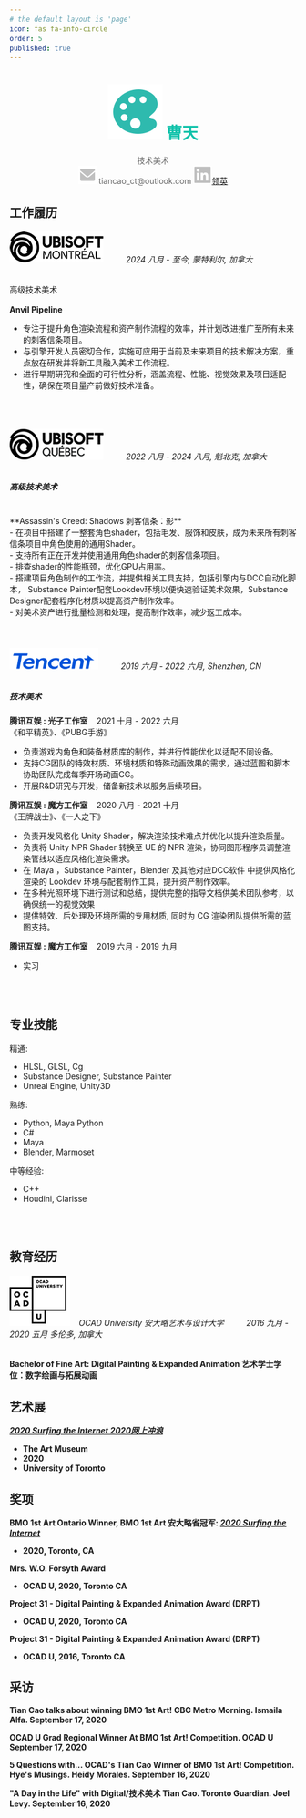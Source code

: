 ```yaml
---
# the default layout is 'page'
icon: fas fa-info-circle
order: 5
published: true
---
```


<!-- > Add Markdown syntax content to file `_tabs/about.md`{: .filepath } and it will show up on this page.
{: .prompt-tip } -->
# <center><img src="/images/color-palette.svg" ><span style="color: #0fc2aa"> 曹天 </span></center>
<center><span style="color: #666666"> 技术美术</span></center>
<center><img src="/images/email-fill.svg"><span style="color: #666666"> tiancao_ct@outlook.com <img src="/images/linkedin.svg"><a href="https://www.linkedin.com/in/tian-cao-281096135/">领英</a> </span></center>


## 工作履历


###### <img src = "/images/Ubisoft_Montreal_Logo.png"> &nbsp;&nbsp;&nbsp;&nbsp;&nbsp;&nbsp;&nbsp;&nbsp;   2024 八月 - 至今, 蒙特利尔, 加拿大

高级技术美术 <br/>
<br/>
**Anvil Pipeline**
- 专注于提升角色渲染流程和资产制作流程的效率，并计划改进推广至所有未来的刺客信条项目。
- 与引擎开发人员密切合作，实施可应用于当前及未来项目的技术解决方案，重点放在研发并将新工具融入美术工作流程。
- 进行早期研究和全面的可行性分析，涵盖流程、性能、视觉效果及项目适配性，确保在项目量产前做好技术准备。
<br/>
<br/>


###### <img src = "/images/Ubisoft_Quebec_Logo.png"> &nbsp;&nbsp;&nbsp;&nbsp;&nbsp;&nbsp;&nbsp;&nbsp;    2022 八月 - 2024 八月, 魁北克, 加拿大

##### 高级技术美术 <br/>
<br/>
**Assassin's Creed: Shadows 刺客信条：影** <br/>
- 在项目中搭建了一整套角色shader，包括毛发、服饰和皮肤，成为未来所有刺客信条项目中角色使用的通用Shader。<br>
- 支持所有正在开发并使用通用角色shader的刺客信条项目。<br>
- 排查shader的性能瓶颈，优化GPU占用率。<br>
- 搭建项目角色制作的工作流，并提供相关工具支持，包括引擎内与DCC自动化脚本，
    Substance Painter配套Lookdev环境以便快速验证美术效果，Substance Designer配套程序化材质以提高资产制作效率。<br>
- 对美术资产进行批量检测和处理，提高制作效率，减少返工成本。<br>
                
<br/>
<br/>

###### <img src = "/images/03_Tencent_English logo.png"> &nbsp;&nbsp;&nbsp;&nbsp;&nbsp;&nbsp;&nbsp;&nbsp;  2019 六月 - 2022 六月, Shenzhen, CN

##### 技术美术 <br/> 

**腾讯互娱 : 光子工作室** &nbsp;&nbsp; 2021 十月 - 2022 六月<br/> 
《和平精英》、《PUBG手游》<br/> 
- 负责游戏内角色和装备材质库的制作，并进行性能优化以适配不同设备。
- 支持CG团队的特效材质、环境材质和特殊动画效果的需求，通过蓝图和脚本协助团队完成每季开场动画CG。
- 开展R&D研究与开发，储备新技术以服务后续项目。


**腾讯互娱 : 魔方工作室** &nbsp;&nbsp; 2020 八月 - 2021 十月<br/> 
《王牌战士》、《一人之下》<br/> 

- 负责开发风格化 Unity Shader，解决渲染技术难点并优化以提升渲染质量。
- 负责将 Unity NPR Shader 转换至 UE 的 NPR 渲染，协同图形程序员调整渲染管线以适应风格化渲染需求。
- 在 Maya ，Substance Painter，Blender 及其他对应DCC软件 中提供风格化渲染的 Lookdev 环境与配套制作工具，提升资产制作效率。
- 在多种光照环境下进行测试和总结，提供完整的指导文档供美术团队参考，以确保统一的视觉效果
- 提供特效、后处理及环境所需的专用材质, 同时为 CG 渲染团队提供所需的蓝图支持。

**腾讯互娱 : 魔方工作室** &nbsp;&nbsp; 2019 六月 - 2019 九月
- 实习

<br/>
<br/>

## 专业技能

精通:
- HLSL, GLSL, Cg<br>
- Substance Designer, Substance Painter<br>
- Unreal Engine, Unity3D <br>

熟练:
- Python, Maya Python<br>
- C#<br>
- Maya <br>
- Blender, Marmoset<br>

中等经验:
- C++<br>
- Houdini, Clarisse<br>

<br/>
<br/>

## 教育经历

###### <img src = "/images/OCAD_University_Logo.png"> &nbsp;&nbsp; OCAD University 安大略艺术与设计大学 &nbsp;&nbsp;&nbsp;&nbsp;&nbsp;&nbsp;&nbsp;&nbsp; 2016 九月 - 2020 五月  多伦多, 加拿大
**Bachelor of Fine Art: Digital Painting & Expanded Animation 艺术学士学位：数字绘画与拓展动画**

## 艺术展

<b><i><a href="https://caoaurora.wixsite.com/surfingtheinternet">2020 Surfing the Internet 2020网上冲浪</a></i>
- The Art Museum 
- 2020
- University of Toronto

## 奖项

**BMO 1st Art Ontario Winner, BMO 1st Art 安大略省冠军**: <b><i><a href="https://caoaurora.wixsite.com/surfingtheinternet">2020 Surfing the Internet</a></i> 
- 2020, Toronto, CA

**Mrs. W.O. Forsyth Award**
- OCAD U, 2020, Toronto CA

**Project 31 - Digital Painting & Expanded Animation Award (DRPT)**
- OCAD U, 2020, Toronto CA

**Project 31 - Digital Painting & Expanded Animation Award (DRPT)**
- OCAD U, 2016, Toronto CA 


## 采访

**Tian Cao talks about winning BMO 1st Art!** CBC Metro Morning. Ismaila Alfa. September 17, 2020

**OCAD U Grad Regional Winner At BMO 1st Art! Competition.** OCAD U September 17, 2020

**5 Questions with… OCAD's Tian Cao Winner of BMO 1st Art! Competition.** Hye's Musings. Heidy Morales. September 16, 2020

**"A Day in the Life" with Digital/技术美术 Tian Cao.** Toronto Guardian. Joel Levy. September 16, 2020


<br/>
<br/>
<br/>
<br/>
